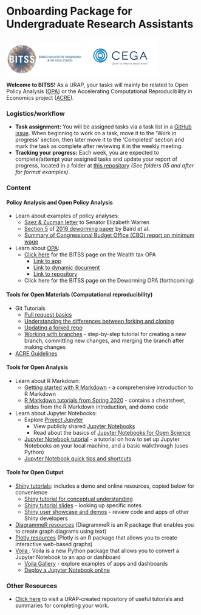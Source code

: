 # Onboarding Package for Undergraduate Research Assistants

<img width="200" src="./BITSS_logo_horizontal.png"><img width="200" src="./CEGA_logo.png">

__Welcome to BITSS!__ As a URAP, your tasks will mainly be related to Open Policy Analysis ([OPA](https://github.com/BITSS-OPA)) or the Accelerating Computational Reproducibility in Economics project ([ACRE](https://github.com/BITSS/ACRE)).  

### Logistics/workflow
- __Task assignment:__ You will be assigned tasks via a task list in a [GitHub issue](https://github.com/BITSS-OPA/opa-deworming/issues/30). When beginning to work on a task, move it to the 'Work in progress' section, then later move it to the 'Completed' section and mark the task as complete after reviewing it in the weekly meeting.  
- __Tracking your progress:__ Each week, you are expected to complete/attempt your assigned tasks and update your report of progress, located in a folder at [this repository](https://github.com/BITSS-OPA/URAP-week-progress) _(See folders 05 and after for format examples)_.  

### Content

#### Policy Analysis and Open Policy Analysis
- Learn about examples of policy analyses:
  - [Saez & Zucman letter](https://www.warren.senate.gov/imo/media/doc/saez-zucman-wealthtax.pdf) to Senator Elizabeth Warren
  - [Section 5](https://www.ncbi.nlm.nih.gov/pmc/articles/PMC5094294/?report=classic#__sec18title) of [2016 deworming paper](https://academic.oup.com/qje/article-abstract/131/4/1637/2468871) by Baird et al.
  - [Summary of Congressional Budget Office (CBO) report on minimum wage](https://github.com/BITSS-OPA/Tutorials/blob/master/Summaries/Minimum%20Wage/CBO%20Minimum%20Wage%20Report%20-%20summary.md)
- Learn about [OPA](https://osf.io/preprints/metaarxiv/jnyqh):
  - [Click here](https://www.bitss.org/opa/projects/progressive-wealth-tax/) for the BITSS page on the Wealth tax OPA
    - [Link to app](http://wealthtaxsimulator.org/simulator_app/)
    - [Link to dynamic document](http://wealthtaxsimulator.org/analysis/)
    - [Link to repository](https://github.com/BITSS/opa-wealthtax)
  - Click here for the BITSS page on the Deworming OPA (forthcoming) 

#### Tools for Open Materials (Computational reproducibility)
- Git Tutorials  
  - [Pull request basics](https://thenewstack.io/getting-legit-with-git-and-github-your-first-pull-request/)
  - [Understanding the differences between forking and cloning](https://thenewstack.io/getting-legit-with-git-and-github-cloning-and-forking/)
  - [Updating a forked repo](https://github.com/BITSS-OPA/Tutorials/blob/master/GitHub/updating%20forked%20repos.md)
  - [Working with branches](https://thenewstack.io/dont-mess-with-the-master-working-with-branches-in-git-and-github/) - step-by-step tutorial for creating a new branch, committing new changes, and merging the branch after making changes
- [ACRE Guidelines](https://bitss.github.io/ACRE/)  

#### Tools for Open Analysis
- Learn about R Markdown:
  - [Getting started with R Markdown](https://resources.rstudio.com/the-essentials-of-data-science/getting-started-with-r-markdown-60-02) - a comprehensive introduction to R Markdown
  - [R Markdown tutorials from Spring 2020](https://github.com/BITSS-OPA/Tutorials/blob/master/R_markdown/Online%20Resources.md) - contains a cheatsheet, slides from the R Markdown introduction, and demo code  
- Learn about Jupyter Notebooks:
  - Explore [Project Jupyter](https://jupyter.org/)
    - View publicly shared [Jupyter Notebooks](https://nbviewer.jupyter.org/)
    - Read about the basics of [Jupyter Notebooks for Open Science](https://reproducible-analysis-workshop.readthedocs.io/en/latest/4.Jupyter-Notebook.html#)
  - [Jupyter Notebook tutorial](https://www.dataquest.io/blog/jupyter-notebook-tutorial/) - a tutorial on how to set up Jupyter Notebooks on your local machine, and a basic walkthrough (uses Python)
  - [Jupyter Notebook quick tips and shortcuts](https://www.dataquest.io/blog/jupyter-notebook-tips-tricks-shortcuts/)

#### Tools for Open Output 
- [Shiny tutorials](https://github.com/BITSS-OPA/Tutorials/tree/master/R_Shiny): includes a demo and online resources, copied below for convenience
  - [Shiny tutorial for conceptual  understanding](https://shiny.rstudio.com/tutorial/)
  - [Shiny tutorial slides](https://datascienceplus.com/wp-content/uploads/2017/10/How-to-start-with-ShinyR.pdf) - looking up specific notes
  - [Shiny user showcase and demos](https://shiny.rstudio.com/gallery/#user-showcase) - review code and apps of other Shiny developers
- [DiagrammeR resources](https://github.com/BITSS-OPA/Tutorials/blob/master/DiagrammeR/Online%20Resources.md) (DiagrammeR is an R package that enables you to create graph diagrams using text)
- [Plotly resources](https://github.com/BITSS-OPA/Tutorials/blob/master/Plotly/Basic%20Info%20and%20Resources.md) (Plotly is an R package that allows you to create interactive web-based graphs)  
- [Voila ](https://neurohive.io/en/news/voila-lets-you-create-a-standalone-app-from-your-jupyter-notebook/): Voila is a new Python package that allows you to convert a Jupyter Notebook to an app or dashboard
  - [Voila Gallery](https://blog.jupyter.org/a-gallery-of-voil%C3%A0-examples-a2ce7ef99130) - explore examples of apps and dashboards
  - [Deploy a Jupyter Notebook online](https://pythonforundergradengineers.com/deploy-jupyter-notebook-voila-heroku.html)

### Other Resources 

- [Click here](https://github.com/BITSS-OPA/Tutorials) to visit a URAP-created repository of useful tutorials and summaries for completing your work.
